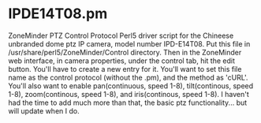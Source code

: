 # IPDE14T08.pm
ZoneMinder PTZ Control Protocol Perl5 driver script for the Chineese unbranded dome ptz IP camera, model number IPD-E14T08.
Put this file in /usr/share/perl5/ZoneMinder/Control directory.
Then in the ZoneMinder web interface, in camera properties, under the control tab, hit the edit button. 
You'll have to create a new entry for it.
You'll want to set this file name as the control protocol (without the .pm), and the method as 'cURL'.
You'll also want to enable pan(continuous, speed 1-8), tilt(continous, speed 1-8), zoom(continous, speed 1-8), and iris(continous, speed 1-8). I haven't had the time to add much more than that, the basic ptz functionality... but will update when I do.
